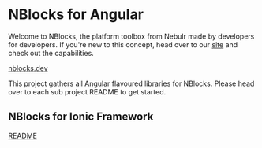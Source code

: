 # NBlocks for Angular

Welcome to NBlocks, the platform toolbox from Nebulr made by developers for developers. If you're new to this concept, head over to our [site](https://nblocks.dev) and check out the capabilities.

[nblocks.dev](https://nblocks.dev)

This project gathers all Angular flavoured libraries for NBlocks. Please head over to each sub project README to get started.

## NBlocks for Ionic Framework
[README](projects/nblocks-ionic/README.md)
